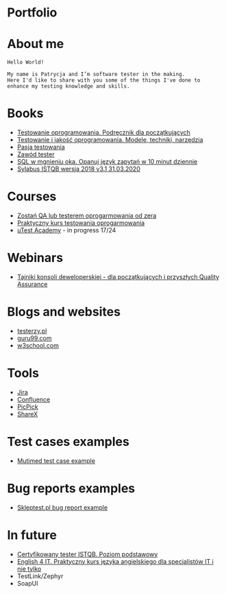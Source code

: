 # Portfolio
# About me
```
Hello World! 
 
My name is Patrycja and I’m software tester in the making.
Here I'd like to share with you some of the things I've done to enhance my testing knowledge and skills.
```
# Books
  - [Testowanie oprogramowania. Podręcznik dla początkujących](https://helion.pl/ksiazki/testowanie-oprogramowania-podrecznik-dla-poczatkujacych-rafal-pawlak,szteop.htm#format/d)
  - [Testowanie i jakość oprogramowania. Modele, techniki, narzędzia](https://helion.pl/ksiazki/testowanie-i-jakosc-oprogramowania-modele-techniki-narzedzia-adam-roman,e_1oe0.htm#format/e)
  - [Pasja testowania](https://helion.pl/ksiazki/pasja-testowania-wydanie-ii-rozszerzone-krzysztof-jadczyk,paste2.htm#format/d)
  - [Zawód tester](https://helion.pl/ksiazki/zawod-tester-radoslaw-smilgin,e_b16y.htm#format/e)
  - [SQL w mgnieniu oka. Opanuj język zapytań w 10 minut dziennie](https://helion.pl/ksiazki/sql-w-mgnieniu-oka-opanuj-jezyk-zapytan-w-10-minut-dziennie-wydanie-v-ben-forta,sqlok5.htm#format/d)
  - [Sylabus ISTQB wersja 2018 v3.1 31.03.2020](https://sjsi.org/download/7411/)
# Courses
  - [Zostań QA lub testerem oprogarmowania od zera](https://www.udemy.com/course/zostan-qa-od-zera/)
  - [Praktyczny kurs testowania oprogarmowania](https://www.udemy.com/course/praktyczny-kurs-testowania-oprogramowania/)
  - [uTest Academy](https://www.utest.com/academy) - in progress 17/24
# Webinars
  - [Tajniki konsoli deweloperskiej - dla początkujących i przyszłych Quality Assurance](https://szkoleniedlaqa.pl/konsola/)
# Blogs and websites
  - [testerzy.pl](https://testerzy.pl/baza-wiedzy/artykuly/1)
  - [guru99.com](https://www.guru99.com/software-testing.html)
  - [w3school.com](https://www.w3schools.com/sql/)
# Tools
  - [Jira](https://www.atlassian.com/software/jira)
  - [Confluence](https://www.atlassian.com/software/confluence)
  - [PicPick](https://picpick.app/pl/)
  - [ShareX](https://getsharex.com/)
# Test cases examples
  - [Mutimed test case example](https://drive.google.com/file/d/1ET7GkYnWXAOZ9gerLe4mhHjJBhfmSMW_/view?usp=sharing) 
# Bug reports examples
  - [Skleptest.pl bug report example](https://drive.google.com/file/d/1UP2ydi5u8RmQG7d8pUMExj8T_5lDYfbs/view?usp=sharing)
# In future
  - [Certyfikowany tester ISTQB. Poziom podstawowy](https://helion.pl/ksiazki/certyfikowany-tester-istqb-poziom-podstawowy-adam-roman-lucjan-stapp,ctispp.htm#format/d)
  - [English 4 IT. Praktyczny kurs języka angielskiego dla specjalistów IT i nie tylko](https://helion.pl/ksiazki/english-4-it-praktyczny-kurs-jezyka-angielskiego-dla-specjalistow-it-i-nie-tylko-beata-blaszczyk,anginv.htm#format/d)
  - TestLink/Zephyr
  - SoapUI